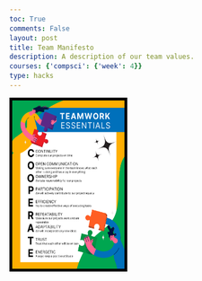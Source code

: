 ```yaml
---
toc: True
comments: False
layout: post
title: Team Manifesto
description: A description of our team values.
courses: {'compsci': {'week': 4}}
type: hacks
---
```


<img src="/images/Team_Manifesto.png"
width="200"
height="300"
style="border:5px solid black"/>